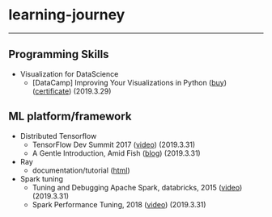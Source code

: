 # learning-journey
---

## Programming Skills
- Visualization for DataScience
  - [DataCamp] Improving Your Visualizations in Python ([buy](https://www.datacamp.com/courses/improving-your-data-visualizations-in-python))([certificate](https://www.datacamp.com/statement-of-accomplishment/course/27cd42680aa2009e96d3e3d897a9031067aefd55)) (2019.3.29)


## ML platform/framework
- Distributed Tensorflow
  - TensorFlow Dev Summit 2017 ([video](https://youtu.be/la_M6bCV91M)) (2019.3.31)
  - A Gentle Introduction, Amid Fish ([blog](http://amid.fish/distributed-tensorflow-a-gentle-introduction)) (2019.3.31)
- Ray
  - documentation/tutorial ([html](https://ray.readthedocs.io/en/latest/index.html))
- Spark tuning
  - Tuning and Debugging Apache Spark, databricks, 2015 ([video](https://youtu.be/kkOG_aJ9KjQ)) (2019.3.31)
  - Spark Performance Tuning, 2018 ([video](https://youtu.be/LtcPhcHAvLw)) (2019.3.31)